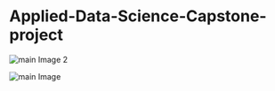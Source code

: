 # Applied-Data-Science-Capstone-project

![main Image 2](https://user-images.githubusercontent.com/69073063/137774640-9432c7e9-656c-4948-bc27-e67034ea4c54.png)

![main Image](https://user-images.githubusercontent.com/69073063/137773594-09e277b4-ea1e-4c96-bbe5-368d4c02ff5f.png)

